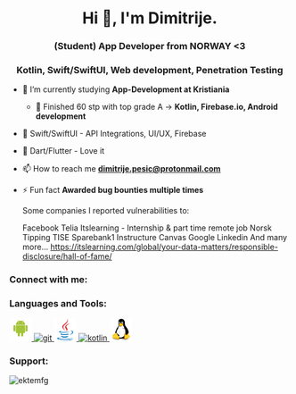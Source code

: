 <h1 align="center">Hi 👋, I'm Dimitrije.</h1>
<h3 align="center">(Student) App Developer from NORWAY <3</h3>
 <h3 align="center">Kotlin, Swift/SwiftUI, Web development, Penetration Testing</h3>


- 🔭 I’m currently studying **App-Development at Kristiania**
  
    - 🌱 Finished 60 stp with top grade A -> **Kotlin, Firebase.io, Android development**

- 🌱 Swift/SwiftUI - API Integrations, UI/UX, Firebase
 
 - 🌱 Dart/Flutter - Love it

- 📫 How to reach me **dimitrije.pesic@protonmail.com**

- ⚡ Fun fact **Awarded bug bounties multiple times**
  
  Some companies I reported vulnerabilities to:
  
  Facebook
  Telia
  Itslearning - Internship & part time remote job
  Norsk Tipping
  TISE
  Sparebank1
  Instructure Canvas
  Google
  Linkedin
  And many more...
  https://itslearning.com/global/your-data-matters/responsible-disclosure/hall-of-fame/

<h3 align="left">Connect with me:</h3>
<p align="left">
</p>

<h3 align="left">Languages and Tools:</h3>
<p align="left"> <a href="https://developer.android.com" target="_blank" rel="noreferrer"> <img src="https://raw.githubusercontent.com/devicons/devicon/master/icons/android/android-original-wordmark.svg" alt="android" width="40" height="40"/> </a> <a href="https://git-scm.com/" target="_blank" rel="noreferrer"> <img src="https://www.vectorlogo.zone/logos/git-scm/git-scm-icon.svg" alt="git" width="40" height="40"/> </a> <a href="https://www.java.com" target="_blank" rel="noreferrer"> <img src="https://raw.githubusercontent.com/devicons/devicon/master/icons/java/java-original.svg" alt="java" width="40" height="40"/> </a> <a href="https://kotlinlang.org" target="_blank" rel="noreferrer"> <img src="https://www.vectorlogo.zone/logos/kotlinlang/kotlinlang-icon.svg" alt="kotlin" width="40" height="40"/> </a> <a href="https://www.linux.org/" target="_blank" rel="noreferrer"> <img src="https://raw.githubusercontent.com/devicons/devicon/master/icons/linux/linux-original.svg" alt="linux" width="40" height="40"/> </a> </p>


<h3 align="left">Support:</h3>
<p><a href="https://www.buymeacoffee.com/ektemfg"> <img align="left" src="https://cdn.buymeacoffee.com/buttons/v2/default-yellow.png" height="50" width="210" alt="ektemfg" /></a></p><br><br>

